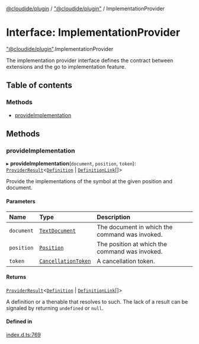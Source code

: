 [@cloudide/plugin](../README.md) / ["@cloudide/plugin"](../modules/_cloudide_plugin_.md) / ImplementationProvider

# Interface: ImplementationProvider

["@cloudide/plugin"](../modules/_cloudide_plugin_.md).ImplementationProvider

The implementation provider interface defines the contract between extensions and
the go to implementation feature.

## Table of contents

### Methods

- [provideImplementation](cloudide_plugin_.ImplementationProvider.md#provideimplementation)

## Methods

### provideImplementation

▸ **provideImplementation**(`document`, `position`, `token`): [`ProviderResult`](../modules/_cloudide_plugin_.md#providerresult)<[`Definition`](../modules/_cloudide_plugin_.md#definition) \| [`DefinitionLink`](cloudide_plugin_.DefinitionLink.md)[]\>

Provide the implementations of the symbol at the given position and document.

#### Parameters

| Name | Type | Description |
| :------ | :------ | :------ |
| `document` | [`TextDocument`](cloudide_plugin_.TextDocument.md) | The document in which the command was invoked. |
| `position` | [`Position`](../classes/cloudide_plugin_.Position.md) | The position at which the command was invoked. |
| `token` | [`CancellationToken`](cloudide_plugin_.CancellationToken.md) | A cancellation token. |

#### Returns

[`ProviderResult`](../modules/_cloudide_plugin_.md#providerresult)<[`Definition`](../modules/_cloudide_plugin_.md#definition) \| [`DefinitionLink`](cloudide_plugin_.DefinitionLink.md)[]\>

A definition or a thenable that resolves to such. The lack of a result can be
signaled by returning `undefined` or `null`.

#### Defined in

[index.d.ts:769](https://github.com/shuyaqian/cloudide-plugin-api/blob/26b31b9/index.d.ts#L769)
